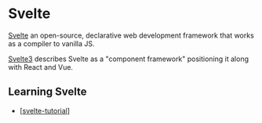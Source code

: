 # Svelte

[Svelte](https://svelte.dev/) an open-source, declarative web development framework that works as a compiler to vanilla JS.

[Svelte3](https://svelte.dev/blog/svelte-3-rethinking-reactivity) describes Svelte as a "component framework" positioning it along with React and Vue.


## Learning Svelte

- [[svelte-tutorial]] 

[//begin]: # "Autogenerated link references for markdown compatibility"
[svelte-tutorial]: svelte-tutorial "Svelte tutorial"
[//end]: # "Autogenerated link references"